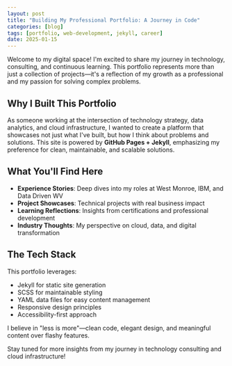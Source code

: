 ```yaml
---
layout: post
title: "Building My Professional Portfolio: A Journey in Code"
categories: [blog]
tags: [portfolio, web-development, jekyll, career]
date: 2025-01-15
---
```


Welcome to my digital space! I'm excited to share my journey in technology, consulting, and continuous learning. This portfolio represents more than just a collection of projects—it's a reflection of my growth as a professional and my passion for solving complex problems.

## Why I Built This Portfolio

As someone working at the intersection of technology strategy, data analytics, and cloud infrastructure, I wanted to create a platform that showcases not just what I've built, but how I think about problems and solutions. This site is powered by **GitHub Pages + Jekyll**, emphasizing my preference for clean, maintainable, and scalable solutions.

## What You'll Find Here

- **Experience Stories**: Deep dives into my roles at West Monroe, IBM, and Data Driven WV
- **Project Showcases**: Technical projects with real business impact
- **Learning Reflections**: Insights from certifications and professional development
- **Industry Thoughts**: My perspective on cloud, data, and digital transformation

## The Tech Stack

This portfolio leverages:
- Jekyll for static site generation
- SCSS for maintainable styling
- YAML data files for easy content management
- Responsive design principles
- Accessibility-first approach

I believe in "less is more"—clean code, elegant design, and meaningful content over flashy features.

Stay tuned for more insights from my journey in technology consulting and cloud infrastructure!
